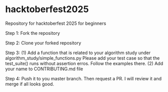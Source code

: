# hacktoberfest2025
Repository for hacktoberfest 2025 for beginners

Step 1: Fork the repository

Step 2: Clone your forked repository

Step 3: (1) Add a function that is related to your algorithm study under algorithm_study/simple_functions.py 
            Please add your test case so that the test_suite() runs without assertion erros. Follow the examples there.
        (2) Add your name to CONTRIBUTING.md file

Step 4: Push it to you master branch. Then request a PR. I will review it and merge if all looks good.
